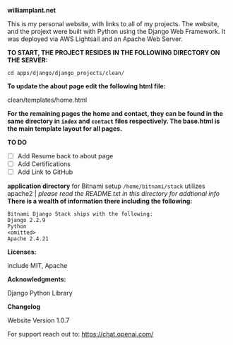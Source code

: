 **williamplant.net**

This is my personal website, with links to all of my projects. The website, and the projext were  built with Python using the Django Web Framework. It was deployed via AWS Lightsail and an Apache Web Server.

**TO START, THE PROJECT RESIDES IN THE FOLLOWING DIRECTORY ON THE SERVER:**

`cd apps/django/django_projects/clean/`

**To update the about page edit the following html file:**

clean/templates/home.html

**For the remaining pages the home and contact, they can be found in the  
same directory in `index` and `contact` files respectively. The 
base.html is the main template layout for all pages.**

**TO DO**
- [ ] Add Resume back to about page 
- [ ] Add Certifications
- [ ] Add Link to GitHub 

**application directory** for Bitnami setup `/home/bitnami/stack` utilizes apache2 |
*please read the README.txt in this directory for addtional info*
**There is a wealth of information there including the following:**
```
Bitnami Django Stack ships with the following:
Django 2.2.9
Python
<omitted>
Apache 2.4.21
```

**Licenses:** 
 
 include MIT, Apache

 **Acknowledgments:**
 
Django Python Library 

**Changelog**

Website Version 1.0.7

For support reach out to: https://chat.openai.com/
